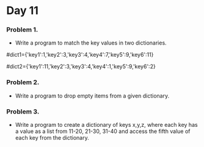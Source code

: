 # Day 11


### Problem 1.
- Write a program to match the key values in two dictionaries.

#dict1={'key1':1,'key2':3,'key3':4,'key4':7,'key5':9,'key6':11}

#dict2={'key1':11,'key2':3,'key3':4,'key4':1,'key5':9,'key6':2}

### Problem 2.
- Write a program to drop empty items from a given dictionary.

### Problem 3.
- Write a program to create a dictionary of keys x,y,z, where each key has a value as a list from 11-20, 21-30, 31-40 and access the fifth value of each key from the dictionary.
